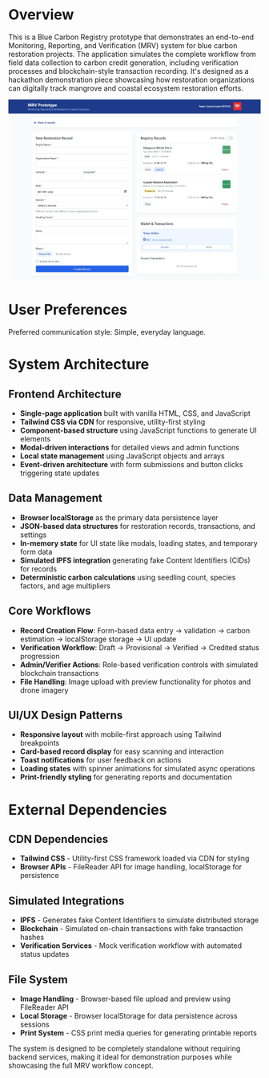 # Overview

This is a Blue Carbon Registry prototype that demonstrates an end-to-end Monitoring, Reporting, and Verification (MRV) system for blue carbon restoration projects. The application simulates the complete workflow from field data collection to carbon credit generation, including verification processes and blockchain-style transaction recording. It's designed as a hackathon demonstration piece showcasing how restoration organizations can digitally track mangrove and coastal ecosystem restoration efforts.

![Prototype Image](https://raw.githubusercontent.com/atulg-spec/MRV/main/static/img/prototype.jpeg)


# User Preferences

Preferred communication style: Simple, everyday language.

# System Architecture

## Frontend Architecture
- **Single-page application** built with vanilla HTML, CSS, and JavaScript
- **Tailwind CSS via CDN** for responsive, utility-first styling
- **Component-based structure** using JavaScript functions to generate UI elements
- **Modal-driven interactions** for detailed views and admin functions
- **Local state management** using JavaScript objects and arrays
- **Event-driven architecture** with form submissions and button clicks triggering state updates

## Data Management
- **Browser localStorage** as the primary data persistence layer
- **JSON-based data structures** for restoration records, transactions, and settings
- **In-memory state** for UI state like modals, loading states, and temporary form data
- **Simulated IPFS integration** generating fake Content Identifiers (CIDs) for records
- **Deterministic carbon calculations** using seedling count, species factors, and age multipliers

## Core Workflows
- **Record Creation Flow**: Form-based data entry → validation → carbon estimation → localStorage storage → UI update
- **Verification Workflow**: Draft → Provisional → Verified → Credited status progression
- **Admin/Verifier Actions**: Role-based verification controls with simulated blockchain transactions
- **File Handling**: Image upload with preview functionality for photos and drone imagery

## UI/UX Design Patterns
- **Responsive layout** with mobile-first approach using Tailwind breakpoints
- **Card-based record display** for easy scanning and interaction
- **Toast notifications** for user feedback on actions
- **Loading states** with spinner animations for simulated async operations
- **Print-friendly styling** for generating reports and documentation

# External Dependencies

## CDN Dependencies
- **Tailwind CSS** - Utility-first CSS framework loaded via CDN for styling
- **Browser APIs** - FileReader API for image handling, localStorage for persistence

## Simulated Integrations
- **IPFS** - Generates fake Content Identifiers to simulate distributed storage
- **Blockchain** - Simulated on-chain transactions with fake transaction hashes
- **Verification Services** - Mock verification workflow with automated status updates

## File System
- **Image Handling** - Browser-based file upload and preview using FileReader API
- **Local Storage** - Browser localStorage for data persistence across sessions
- **Print System** - CSS print media queries for generating printable reports

The system is designed to be completely standalone without requiring backend services, making it ideal for demonstration purposes while showcasing the full MRV workflow concept.